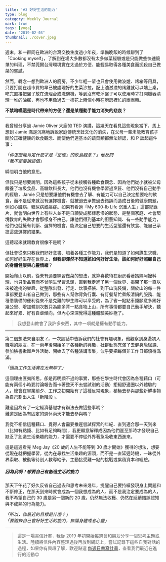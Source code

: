 ```yaml
---
title: '#3 好好生活的能力' 
type: blog
category: Weekly Journal
mark: true
tags: [yoga]
date: "2019-02-03"
thumbnail: ./cover.jpeg
---
```


週末，和一群同在歐洲的台灣交換生度過小年夜，準備晚飯的時候聊到了「Cooking myself」，了解到在場大多數都沒有太多做菜經驗或是只能做些快速簡單的料理，不禁莞爾台灣環境實在太過於方便、能輕易取得各種美食而扼殺自己做菜的嘗試。

然而，轉念一想到歐洲人的廚房，不少年輕一輩也只會使用微波爐、烤箱等用具，只要打開在超市買的早已被處理好的生菜沙拉，配上油滋滋的烤雞就可以端上桌，吃完直接把盤子放在流理台或洗碗機，等到沒有乾淨盤子可以使用時才打開機器清理一堆的油膩，再也不用像過去一樣花上兩個小時在廚房裡忙的團團轉。

**不禁暗嘆這是時代帶來的方便？還是某種動手能力消失的悲哀？**


---

我曾經分享過 Jamie Oliver 大廚的 TED 演講，這幾天在看見這些現象當下，馬上想到 Jamie 滿是沉痛地訴說家庭傳統烹飪文化的消失，在父母一輩未能教育孩子關於正確健康的飲食觀念、而使他們連基本的蔬菜類都無法辨認，和 P 談起這件事：

*「你怎麼能肯定什麼才是『正確』的飲食觀念？」他反問*</br>
*「我不是要說這個」*

瞬間明白他的意思。

但我只是想要說明，因為這些孩子從未接觸各種飲食觀念、因為他們從小就被父母餵養了垃圾食品、高糖飲料長大，他們也沒有機會學習過烹飪、他們沒有自己動手的經驗，Jamie 只是想要讓他們有機會去了解、有能力可以自己決定想要吃的飲食，而不是從來就沒有選擇機會、就被迫去承擔過去錯誤而造成日後的健康問題，例如心臟病、糖尿病或癌症。如果有看過「My 600-lb Life 沉重人生」這部紀錄片，就會明白世界上有些人並不是自願變成那樣悲慘的狀態、是整個家庭、社會環境教育的失敗才會那樣身不由己。讓他們得到基本的廚藝知識、有一些動手能力，他們也就擁有判斷、選擇的機會，能決定自己想要的生活型態還有飲食、能自己承擔這些選擇的結果。


這聽起來就跟教育很像不是嗎？

但社會從來只教我們好好念書、培養各種工作能力，我們是知道了如何謀生求職、如何好好生存在世界上，**但我卻渾然不知道該如何好好生活，該如何好好照顧自己的身體健康與心靈情緒**？

 開始爬山以前，從未有過要練習做菜的想法，就算喜歡待在廚房看著媽媽阿嬤料理，也只愛品嘗而不曾萌生學習念頭，直到我走進了另一個世界、揭開了那一直以來被遮掩的樂趣，從整隊出發、行走、炊事搭帳、到下山洗裝備，關於山的每一件事都要登山者自己做到，那些有人幫你背負行囊、有訂餐幫忙煮飯清鍋的服務、能租借裝備的便利從來不是克難的學生隊可以享受的，為了省一點點車錢願意多踢好幾公里、增加體訓次數只為能多背一點食物上山，所有事情都要自己動手解決，聽起來好累、好有自虐傾向，但內心深深覺得這種體驗美妙極了。

>我想登山教會了我許多東西，其中一項就是擁有動手能力。

---

第二個想法來自朋友 Z，一次談話中告訴我們的社會有趣現象，他觀察到身邊初入職場的朋友，在一兩年後開始多了各種新的興趣，社群動態充滿了去健身瑜珈課、參加臉書揪團戶外活動、開始去了各種演講市集，似乎要把每個非工作日都填得滿滿。

*「因為工作生活實在太無聊了」*

這個理由匪夷所思，卻是再明顯不過的事實，那些在學生時代會因為各種藉口（可能有兩個小時要討論報告而卡著整天不去嘗試別的活動）拒絕舒適圈以外體驗的人，總會在畢業前夕、工作之初開始有了這種反常現象，積極去參與那些新鮮事物為自己劃出人生「新階段」。

難道因為有了一定經濟基礎才有辦法去做這些事嗎？</br>
難道是因為有固定的週休兩天才能去參與嗎？

我從不相信這種藉口、覺得人會需要推遲嘗試探索的年紀、直到適合那一天到來（比如有點錢、比如有足夠時間），我更願意解釋成因為他們遲至那時才發現自己缺乏了創造生活樂趣的能力，才需要不停從外界著急吸收東西進來。

這是這週看完 Meg Jay《20 歲的人生不能等到 30 歲才開始》獲得的想法，想要從現在就把握學習，從內在尋找生活樂趣的源頭，而不是一直延遲時機，一昧從外界索取、被動等待別人教導給予，主動接受難一點的挑戰或累積資本和經驗。

##### 因為我啊！想要自己有創造生活的能力
那天下午花了好久反省自己過去和思考未來幾年，提醒自己要持續發現身上問題和不斷修正，在那天到來時就會成為一個我想成為的人、而不是我注定要成為的人，我不希望自己的 30 歲是另一個新的 20 歲，仍然無法收穫、仍然在延續錯誤認知與不成熟的行為能力。

*「所以，你最近的目標是什麼？」*</br>
*「要鍛鍊自己會好好生活的能力，無論身體或者心靈」*

---


>這是一場書信計畫，我從 2019 年初開始每週會和朋友分享一個思考主題或生活。陸續將信件內容整理過後再放到網誌上，嘗試記錄下這些自我對話的過程，如果你有興趣了解，歡迎點選 [每週日書寫計畫](../每週日書寫計畫)，查看我們最近在進行的活動😊
